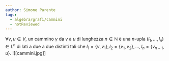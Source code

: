 ```yaml
---
author: Simone Parente
tags:
  - algebra/grafi/cammini
  - notReviewed
---
```

$\forall v, u \in V$, un cammino $\gamma$ da $v$ a $u$ di lunghezza $n \in \mathbb{N}$ è una $n$-upla  $(l_1,\ldots, l_n) \in L^n$ di lati a due a due distinti tali che $l_1=\{v,v_1\}, l_2=\{v_1,v_2\}, \ldots, l_n=\{v_{n-1}, u \}$.
![[cammini.jpg]]